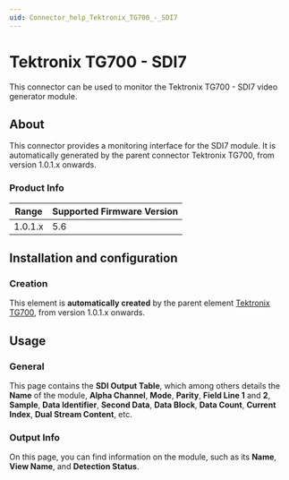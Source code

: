 ```yaml
---
uid: Connector_help_Tektronix_TG700_-_SDI7
---
```


# Tektronix TG700 - SDI7

This connector can be used to monitor the Tektronix TG700 - SDI7 video generator module.

## About

This connector provides a monitoring interface for the SDI7 module. It is automatically generated by the parent connector Tektronix TG700, from version 1.0.1.x onwards.

### Product Info

| Range | Supported Firmware Version |
|------------------|-----------------------------|
| 1.0.1.x          | 5.6                         |

## Installation and configuration

### Creation

This element is **automatically created** by the parent element [Tektronix TG700](xref:Connector_help_Tektronix_TG700), from version 1.0.1.x onwards.

## Usage

### General

This page contains the **SDI Output Table**, which among others details the **Name** of the module, **Alpha Channel**, **Mode**, **Parity**, **Field Line 1** and **2**, **Sample**, **Data Identifier**, **Second Data**, **Data Block**, **Data Count**, **Current Index**, **Dual Stream Content**, etc.

### Output Info

On this page, you can find information on the module, such as its **Name**, **View Name**, and **Detection Status**.
